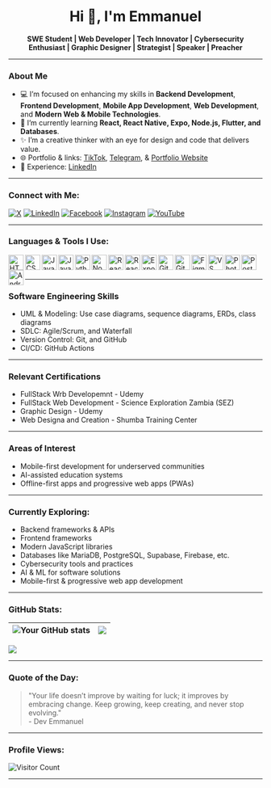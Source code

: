<div align="center">
  <h1>Hi 👋, I'm Emmanuel</h1>
  <strong>SWE Student | Web Developer | Tech Innovator | Cybersecurity Enthusiast | Graphic Designer | Strategist | Speaker | Preacher</strong>
</div>

---

### About Me

- 💻 I’m focused on enhancing my skills in **Backend Development**, **Frontend Development**, **Mobile App Development**, **Web Development**, and **Modern Web & Mobile Technologies**.
- 🌱 I’m currently learning **React, React Native, Expo, Node.js, Flutter, and Databases**.
- ✨ I’m a creative thinker with an eye for design and code that delivers value.
- 🌐 Portfolio & links: [TikTok](https://www.tiktok.com/@emmanuel_graceovermoney?_t=ZM-8vKb6BBnyLt&_r=1), [Telegram](t.me/EM_GOM), & [Portfolio Website](https://mwambae.vercel.app)
- 📝 Experience: [LinkedIn](https://www.linkedin.com/in/emmanuel-mwamba-677186301)

---

### Connect with Me:
[![X](https://img.shields.io/badge/X-1DA1F2?style=for-the-badge&logo=x&logoColor=white)](https://x.com/EM_GOM_?t=eGZW8JlmA8TeA1LCfNYICQ&s=09)
[![LinkedIn](https://img.shields.io/badge/LinkedIn-blue?style=for-the-badge&logo=linkedin)](https://www.linkedin.com/in/emmanuel-mwamba-677186301?utm_source=share&utm_campaign=share_via&utm_content=profile&utm_medium=android_app)
[![Facebook](https://img.shields.io/badge/Facebook-1877F2?style=for-the-badge&logo=facebook&logoColor=white)](https://www.facebook.com/share/1AHUuryLyg/)
[![Instagram](https://img.shields.io/badge/Instagram-E4405F?style=for-the-badge&logo=instagram&logoColor=white)](https://www.instagram.com/emmanuel_graceovermoney?igsh=dXF5cWliMm4zMWI2)
[![YouTube](https://img.shields.io/badge/YouTube-FF0000?style=for-the-badge&logo=youtube&logoColor=white)](https://youtube.com/@emmanuel_graceovermoney?si=F83LNA891TK5Qpl1)

---

### Languages & Tools I Use:
<img align="left" alt="HTML5" width="30px" src="https://cdn.jsdelivr.net/gh/devicons/devicon/icons/html5/html5-original.svg" />
<img align="left" alt="CSS3" width="30px" src="https://cdn.jsdelivr.net/gh/devicons/devicon/icons/css3/css3-original.svg" />
<img align="left" alt="JavaScript" width="30px" src="https://cdn.jsdelivr.net/gh/devicons/devicon/icons/javascript/javascript-original.svg" />
<img align="left" alt="Java" width="30px" src="https://cdn.jsdelivr.net/gh/devicons/devicon/icons/java/java-original.svg" />
<img align="left" alt="Python" width="30px" src="https://cdn.jsdelivr.net/gh/devicons/devicon/icons/python/python-original.svg" />
<img align="left" alt="Node.js" width="30px" src="https://cdn.jsdelivr.net/gh/devicons/devicon/icons/nodejs/nodejs-original.svg" />
<img align="left" alt="React" width="30px" src="https://cdn.jsdelivr.net/gh/devicons/devicon/icons/react/react-original.svg" />
<img align="left" alt="React Native" width="30px" src="https://cdn.jsdelivr.net/gh/devicons/devicon/icons/react/react-original.svg" />
<img align="left" alt="Expo" width="30px" src="https://avatars.githubusercontent.com/u/12504344?s=200&v=4" />
<img align="left" alt="Git" width="30px" src="https://cdn.jsdelivr.net/gh/devicons/devicon/icons/git/git-original.svg" />
<img align="left" alt="GitHub" width="30px" src="https://cdn.jsdelivr.net/gh/devicons/devicon/icons/github/github-original.svg" />
<img align="left" alt="Figma" width="30px" src="https://cdn.jsdelivr.net/gh/devicons/devicon/icons/figma/figma-original.svg" />
<img align="left" alt="VS Code" width="30px" src="https://cdn.jsdelivr.net/gh/devicons/devicon/icons/vscode/vscode-original.svg" />
<img align="left" alt="Photoshop" width="30px" src="https://cdn.jsdelivr.net/gh/devicons/devicon/icons/photoshop/photoshop-plain.svg" />
<img align="left" alt="Postman" width="30px" src="https://cdn.jsdelivr.net/gh/devicons/devicon/icons/postman/postman-plain.svg" />
<img align="left" alt="Android Studio" width="30px" src="https://cdn.jsdelivr.net/gh/devicons/devicon/icons/androidstudio/androidstudio-original.svg" />
<br><br>

---

### Software Engineering Skills
- UML & Modeling: Use case diagrams, sequence diagrams, ERDs, class diagrams
- SDLC: Agile/Scrum, and Waterfall
- Version Control: Git, and GitHub
- CI/CD: GitHub Actions

---

### Relevant Certifications
- FullStack Wrb Developemnt - Udemy 
- FullStack Web Development - Science Exploration Zambia (SEZ) 
- Graphic Design - Udemy 
- Web Designa and Creation - Shumba Training Center

---

### Areas of Interest
- Mobile-first development for underserved communities  
- AI-assisted education systems  
- Offline-first apps and progressive web apps (PWAs)  

---

### Currently Exploring:
- Backend frameworks & APIs  
- Frontend frameworks  
- Modern JavaScript libraries  
- Databases like MariaDB, PostgreSQL, Supabase, Firebase, etc.  
- Cybersecurity tools and practices  
- AI & ML for software solutions  
- Mobile-first & progressive web app development  

---

### GitHub Stats:

| <img align="center" src="https://github-readme-stats.vercel.app/api?username=yourusername&show_icons=true&theme=radical" alt="Your GitHub stats" /> | <img align="center" src="https://github-readme-streak-stats.herokuapp.com/?user=yourusername&theme=radical" /> |
|:--:|:--:|

<img src="https://github-readme-stats.vercel.app/api/top-langs/?username=yourusername&layout=compact&theme=radical" />

---

### Quote of the Day:
> "Your life doesn’t improve by waiting for luck; it improves by embracing change. Keep growing, keep creating, and never stop evolving." <br> - Dev Emmanuel <IronCipher/>

---

### Profile Views:
![Visitor Count](https://komarev.com/ghpvc/?username=yourusername&color=blue)

---

<!---
EmmanuelMwamba/EmmanuelMwamba is a ✨ special ✨ repository because its `README.md` (this file) appears on your GitHub profile.
--->
